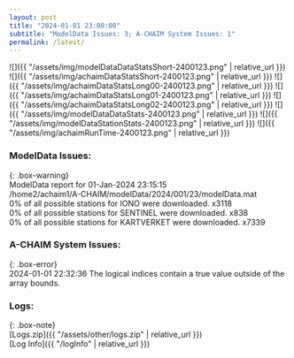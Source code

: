 ```yaml
---
layout: post
title: "2024-01-01 23:00:00"
subtitle: "ModelData Issues: 3; A-CHAIM System Issues: 1"
permalink: /latest/
---
```


![]({{ "/assets/img/modelDataDataStatsShort-2400123.png" | relative_url }})
![]({{ "/assets/img/achaimDataStatsShort-2400123.png" | relative_url }})
![]({{ "/assets/img/achaimDataStatsLong00-2400123.png" | relative_url }})
![]({{ "/assets/img/achaimDataStatsLong01-2400123.png" | relative_url }})
![]({{ "/assets/img/achaimDataStatsLong02-2400123.png" | relative_url }})
![]({{ "/assets/img/modelDataDataStats-2400123.png" | relative_url }})
![]({{ "/assets/img/modelDataStationStats-2400123.png" | relative_url }})
![]({{ "/assets/img/achaimRunTime-2400123.png" | relative_url }})


### ModelData Issues:  
  
{: .box-warning}  
 ModelData report for 01-Jan-2024 23:15:15   
 /home2/achaim1/A-CHAIM/modelData/2024/001/23/modelData.mat   
 0% of all possible stations for IONO were downloaded. x3118   
 0% of all possible stations for SENTINEL were downloaded. x838   
 0% of all possible stations for KARTVERKET were downloaded. x7339   
  
### A-CHAIM System Issues:  
  
{: .box-error}  
2024-01-01 22:32:36 The logical indices contain a true value outside of the array bounds.  

### Logs:  
  
{: .box-note}  
[Logs.zip]({{ "/assets/other/logs.zip" | relative_url }})  
[Log Info]({{ "/logInfo" | relative_url }})  

